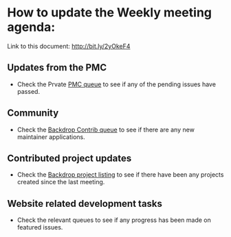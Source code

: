 
# How to update the Weekly meeting agenda:

Link to this document: http://bit.ly/2yOkeF4


## Updates from the PMC

* Check the Prvate [PMC queue](https://github.com/backdrop-ops/pmc/issues) to
  see if any of the pending issues have passed.


## Community

* Check the [Backdrop Contrib queue](https://github.com/backdrop-ops/contrib/issues)
  to see if there are any new maintainer applications.


## Contributed project updates

* Check the [Backdrop project listing](https://backdropcms.org/admin/content/node/projects)
  to see if there have been any projects created since the last meeting.


## Website related development tasks

* Check the relevant queues to see if any progress has been made on featured
  issues.
